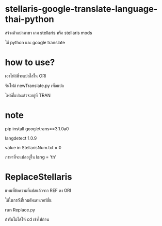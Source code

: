 # stellaris-google-translate-language-thai-python
สร้างตัวแปลภาษา เกม stellaris หรือ stellaris mods 

ใช้ python และ google translate

# how to use?
เอาไฟล์ที่จะแปลใส่ใน ORI

รันไฟล์ newTranslate.py เพื่อแปล

ไฟล์ที่แปลแล้วจะอยู่ที่ TRAN

# note 
pip install googletrans==3.1.0a0

langdetect 1.0.9

value in StellarisNum.txt = 0

ภาษาที่จะแปลอยู่ใน lang = 'th'


# ReplaceStellaris
แทนที่ข้อความที่แปลแล้วจาก REF ลง ORI

ใช้ในกรณีที่เกมอัพเดทเวอร์ชั่น

run Replace.py

ถ้ารันไม่ได้ให้ cd เข้าไปก่อน
